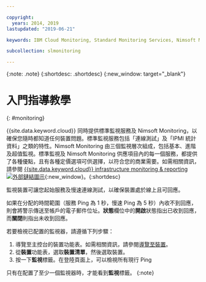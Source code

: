 ```yaml
---

copyright:
  years: 2014, 2019
lastupdated: "2019-06-21"

keywords: IBM Cloud Monitoring, Standard Monitoring Services, Nimsoft Monitoring

subcollection: slmonitoring

---
```


{:note: .note}
{:shortdesc: .shortdesc}
{:new_window: target="_blank"}

# 入門指導教學
{: #monitoring}

{{site.data.keyword.cloud}} 同時提供標準監視服務及 Nimsoft Monitoring，以確保您隨時都知道任何裝置問題。標準監視服務包括「連線測試」及「IPMI 統計資料」之類的特性。Nimsoft Monitoring 由三個監視層次組成，包括基本、進階及超值監視。標準監視及 Nimsoft Monitoring 供應項目內的每一個服務，都提供了各種優點，且有各種定價選項可供選擇，以符合您的商業需要。如需相關資訊，請參閱 [{{site.data.keyword.cloud}} infrastructure monitoring & reporting ![外部鏈結圖示](../../icons/launch-glyph.svg "外部鏈結圖示")](https://www.ibm.com/cloud/infrastructure/monitoring){:new_window}。{:shortdesc}

監視裝置可讓您起始服務及慢速連線測試，以確保裝置處於線上且可回應。

如果在分配的時間範圍（服務 Ping 為 1 秒，慢速 Ping 為 5 秒）內收不到回應，則會將警示傳送至帳戶的電子郵件位址。**狀態**欄位中的**開啟**狀態指出已收到回應，而**關閉**則指出未收到回應。

若要檢視已配置的監視器，請遵循下列步驟：

1. 導覽至主控台的裝置功能表。如需相關資訊，請參閱[導覽至裝置](/docs/infrastructure/SLmonitoring?topic=virtual-servers-navigating-devices)。
2. 從**裝置**功能表，選取**裝置清單**，然後選取裝置。
3. 按一下**監視**標籤。在登陸頁面上，可以檢視所有現行 Ping 

只有在配置了至少一個監視器時，才能看到**監視**標籤。
{:note}

